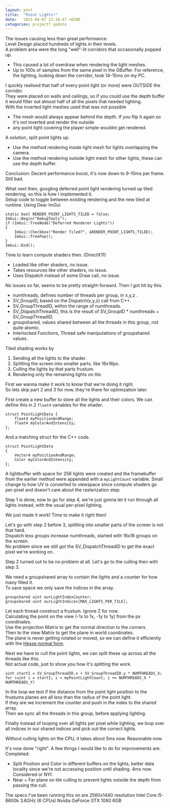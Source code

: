 ```yaml
---
layout: post
title:  "Point Lights!"
date:   2021-04-07 13:10:47 +0200
categories: project7 update
---
```

The issues causing less than great performance:  
Level Design placed hundreds of lights in their levels.  
A problem area were the long "well"-lit corridors that occasionally popped up.  
* This caused a lot of overdraw when rendering the light meshes.
* Up to 100s of samples from the same pixel in the GBuffer.
For reference, the lighting, looking down the corridor, took 14-15ms on my PC.

I quickly realised that half of every point light (or more) were OUTSIDE the corridor.  
They were placed on walls and ceilings, so if you could use the depth buffer it would filter out almost half of all the pixels that needed lighting.  
With the inverted light meshes used that was not possible
* The mesh would always appear behind the depth.
If you flip it again so it's not inverted and render the outside
* any point light covering the player simple wouldnt get rendered.

A solution, split point lights up.
* Use the method rendering inside light mesh for lights overlapping the camera.
* Use the method rendering outside light mesh for other lights, these can use the depth buffer.

Conclusion: Decent performance boost, it's now down to 9-10ms per frame. Still bad.  

What next then, googling deferred point light rendering turned up tiled rendering, so this is how I implemented it.  
Setup code to toggle between existing rendering and the new tiled at runtime. Using Dear ImGui  

    static bool RENDER_POINT_LIGHTS_TILED = false;  
    ImGui::Begin("DebugTools");  
    if (ImGui::TreeNode("Deferred Renderer Lights"))  
    {  
        ImGui::Checkbox("Render Tiled?", &RENDER_POINT_LIGHTS_TILED);  
        ImGui::TreePop();  
    }  
    ImGui::End();  

Time to learn compute shaders then. (DirectX11)
* Loaded like other shaders, no issue.
* Takes resources like other shaders, no issue.
* Uses Dispatch instead of some Draw call, no issue.  

No issues so far, seems to be pretty straight-forward. Then I got hit by this.
* numthreads, defines number of threads per group, in x,y,z .
* SV_GroupID, based on the Dispatch(x,y,z) call from C++.
* SV_GroupThreadID, within the range of numthreads.
* SV_DispatchThreadID, this is the result of SV_GroupID * numthreads + SV_GroupThreadID.
* groupshared, values shared between all the threads in this group, not quite atomic.
* Interlocked Functions, Thread safe manipulations of groupshared values.

Tiled shading works by
1. Sending all the lights to the shader.
2. Splitting the screen into smaller parts. like 16x16px.  
3. Culling the lights by that parts frustum.
4. Rendering only the remaining lights on tile.

First we wanna make it work to know that we're doing it right.  
So lets skip part 2 and 3 for now, they're there for optimization later.

First create a new buffer to store all the lights and their colors.
We can define this in 2 `float4` variables for the shader.

    struct PointLightData {
        float4 myPositionAndRange;
        float4 myColorAndIntensity;
    };

And a matching struct for the C++ code.

    struct PointLightData
    {
        Vector4 myPositionAndRange;
        Color myColorAndIntensity;
    };

A lightbuffer with space for 256 lights were created and the framebuffer from the earlier method were appended with a `myLightCount` variable. Small change to how UV is converted to viewspace since compute shaders go per-pixel and doesn't care  about the rasterization step.

Step 1 is done, now to go for step 4, we're just gonna let it run through all lights instead, with the usual per-pixel lighting.

We just made it work! Time to make it right then!

Let's go with step 2 before 3, splitting into smaller parts of the screen is not that hard.  
Dispatch less groups increase numthreads, started with 16x16 groups on the screen.  
No problem since we still got the SV_DispatchThreadID to get the exact pixel we're working on.

Step 2 turned out to be no problem at all. Let's go to the culling then with step 3.

We need a groupshared array to contain the lights and a counter for how many filled it.  
To save space we only save the indices in the array.  

    groupshared uint ourLightIndexCounter;
    groupshared uint ourLightIndices[MAX_LIGHTS_PER_TILE];

Let each thread construct a frustum. Ignore Z for now.  
Calculating the point on the view (-1x to 1x, -1y to 1y) from the px coordinates.  
Use the projection Matrix to get the normal direction to the corners.  
Then to the view Matrix to get the plane in world coordinates.  
The plane is never getting rotated or moved, so we can define it efficiently with the [Hesse normal form](https://en.wikipedia.org/wiki/Hesse_normal_form).

Next we have to cull the point lights, we can split these up across all the threads like this.  
Not actual code, just to show you how it's splitting the work.

    uint startI = SV_GroupThreadID.x + SV_GroupThreadID.y * NUMTHREADS_X;
    for (uint i = startI; i < myPointLightCount; i += NUMTHREADS_X * NUMTHREADS_Y)

In the loop we test if the distance from the point light position to the frustums planes are all less than the radius of the point light.  
If they are we increment the counter and push in the index to the shared array.  
Then we sync all the threads in this group, before applying lighting.  

Finally instead of looping over all lights per pixel while lighting, we loop over all indices in our shared indices and pick out the correct lights.

Without culling lights on the CPU, it takes about 5ms now. Reasonable now.

It's now done "right". A few things I would like to do for improvements are.  
Completed:
* Split Position and Color in different buffers on the lights, better data locality since we're not accessing position until shading. 4ms now.
Considered or NYI:
* Near + Far plane on tile culling to prevent lights outside the depth from passing the cull.

The specs I've been running this on are
2560x1440 resolution
Intel Core i5-8600k 3.6GHz (6 CPUs)
Nvidia GeForce GTX 1060 6GB